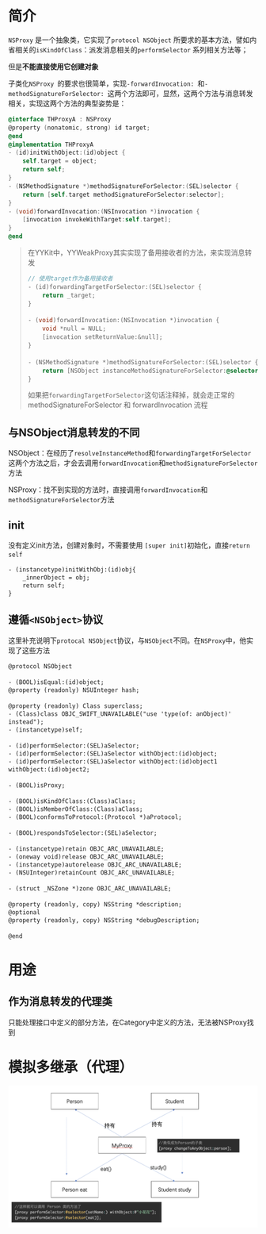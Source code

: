 # 简介

`NSProxy` 是一个抽象类，它实现了`protocol NSObject` 所要求的基本方法，譬如内省相关的`isKindOfClass`：派发消息相关的`performSelector` 系列相关方法等；

但是**不能直接使用它创建对象**

子类化`NSProxy `的要求也很简单，实现`-forwardInvocation: `和`-methodSignatureForSelector: `这两个方法即可，显然，这两个方法与消息转发相关，实现这两个方法的典型姿势是：

```objective-c
@interface THProxyA : NSProxy
@property (nonatomic, strong) id target;
@end
@implementation THProxyA
- (id)initWithObject:(id)object {
    self.target = object;
    return self;
}
- (NSMethodSignature *)methodSignatureForSelector:(SEL)selector {
    return [self.target methodSignatureForSelector:selector];
}
- (void)forwardInvocation:(NSInvocation *)invocation {
    [invocation invokeWithTarget:self.target];
}
@end
```

> 在YYKit中，YYWeakProxy其实实现了备用接收者的方法，来实现消息转发
>
> ```objective-c
> // 使用target作为备用接收者
> - (id)forwardingTargetForSelector:(SEL)selector {
>     return _target;
> }
> 
> - (void)forwardInvocation:(NSInvocation *)invocation {
>     void *null = NULL;
>     [invocation setReturnValue:&null];
> }
> 
> - (NSMethodSignature *)methodSignatureForSelector:(SEL)selector {
>     return [NSObject instanceMethodSignatureForSelector:@selector(init)]; //如果没有备用接收者，那就创建
> }
> ```
>
> 如果把`forwardingTargetForSelector`这句话注释掉，就会走正常的 methodSignatureForSelector 和 forwardInvocation 流程

## 与NSObject消息转发的不同

NSObject：在经历了`resolveInstanceMethod`和`forwardingTargetForSelector`这两个方法之后，才会去调用`forwardInvocation`和`methodSignatureForSelector`方法

NSProxy：找不到实现的方法时，直接调用`forwardInvocation`和`methodSignatureForSelector`方法

## init

没有定义init方法，创建对象时，不需要使用 `[super init]`初始化，直接`return self`

```objc
- (instancetype)initWithObj:(id)obj{
    _innerObject = obj;
    return self;
}
```

## 遵循`<NSObject>`协议

这里补充说明下`protocal NSObject`协议，与`NSObject`不同。在`NSProxy`中，他实现了这些方法

```objc
@protocol NSObject

- (BOOL)isEqual:(id)object;
@property (readonly) NSUInteger hash;

@property (readonly) Class superclass;
- (Class)class OBJC_SWIFT_UNAVAILABLE("use 'type(of: anObject)' instead");
- (instancetype)self;

- (id)performSelector:(SEL)aSelector;
- (id)performSelector:(SEL)aSelector withObject:(id)object;
- (id)performSelector:(SEL)aSelector withObject:(id)object1 withObject:(id)object2;

- (BOOL)isProxy;

- (BOOL)isKindOfClass:(Class)aClass;
- (BOOL)isMemberOfClass:(Class)aClass;
- (BOOL)conformsToProtocol:(Protocol *)aProtocol;

- (BOOL)respondsToSelector:(SEL)aSelector;

- (instancetype)retain OBJC_ARC_UNAVAILABLE;
- (oneway void)release OBJC_ARC_UNAVAILABLE;
- (instancetype)autorelease OBJC_ARC_UNAVAILABLE;
- (NSUInteger)retainCount OBJC_ARC_UNAVAILABLE;

- (struct _NSZone *)zone OBJC_ARC_UNAVAILABLE;

@property (readonly, copy) NSString *description;
@optional
@property (readonly, copy) NSString *debugDescription;

@end
```



# 用途

## 作为消息转发的代理类

只能处理接口中定义的部分方法，在Category中定义的方法，无法被NSProxy找到

# 模拟多继承（代理）

![image-20220913113650059](NSProxy.assets/image-20220913113650059.png)

